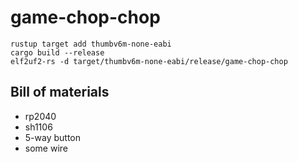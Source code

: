 # game-chop-chop

```
rustup target add thumbv6m-none-eabi
cargo build --release
elf2uf2-rs -d target/thumbv6m-none-eabi/release/game-chop-chop
```

## Bill of materials

- rp2040
- sh1106
- 5-way button
- some wire
